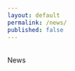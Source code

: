 ```yaml
---
layout: default
permalink: /news/
published: false
---
```


<br />

<div class="title">
News
</div>
